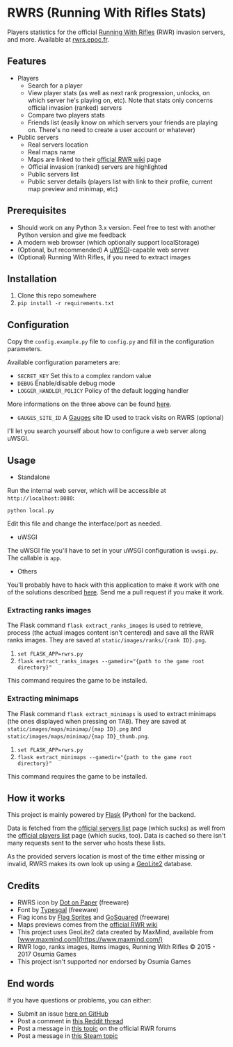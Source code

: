 # RWRS (Running With Rifles Stats)

Players statistics for the official [Running With Rifles](http://www.runningwithrifles.com/wp/) (RWR) invasion servers,
and more. Available at [rwrs.epoc.fr](https://rwrs.epoc.fr/).

## Features

  - Players
    - Search for a player
    - View player stats (as well as next rank progression, unlocks, on which server he's playing on, etc). Note that stats only concerns official invasion (ranked) servers
    - Compare two players stats
    - Friends list (easily know on which servers your friends are playing on. There's no need to create a user account or whatever)
  - Public servers
    - Real servers location
    - Real maps name
    - Maps are linked to their [official RWR wiki](https://runningwithrifles.gamepedia.com/Running_with_Rifles_Wiki) page
    - Official invasion (ranked) servers are highlighted
    - Public servers list
    - Public server details (players list with link to their profile, current map preview and minimap, etc)

## Prerequisites

  - Should work on any Python 3.x version. Feel free to test with another Python version and give me feedback
  - A modern web browser (which optionally support localStorage)
  - (Optional, but recommended) A [uWSGI](https://uwsgi-docs.readthedocs.io/en/latest/)-capable web server
  - (Optional) Running With Rifles, if you need to extract images

## Installation

  1. Clone this repo somewhere
  2. `pip install -r requirements.txt`

## Configuration

Copy the `config.example.py` file to `config.py` and fill in the configuration parameters.

Available configuration parameters are:

  - `SECRET_KEY` Set this to a complex random value
  - `DEBUG` Enable/disable debug mode
  - `LOGGER_HANDLER_POLICY` Policy of the default logging handler

More informations on the three above can be found [here](http://flask.pocoo.org/docs/0.12/config/#builtin-configuration-values).

  - `GAUGES_SITE_ID` A [Gauges](https://gaug.es/) site ID used to track visits on RWRS (optional)

I'll let you search yourself about how to configure a web server along uWSGI.

## Usage

  - Standalone

Run the internal web server, which will be accessible at `http://localhost:8080`:

```
python local.py
```

Edit this file and change the interface/port as needed.

  - uWSGI

The uWSGI file you'll have to set in your uWSGI configuration is `uwsgi.py`. The callable is `app`.

  - Others

You'll probably have to hack with this application to make it work with one of the solutions described
[here](http://flask.pocoo.org/docs/0.12/deploying/). Send me a pull request if you make it work.

### Extracting ranks images

The Flask command `flask extract_ranks_images` is used to retrieve, process (the actual images content isn't centered)
and save all the RWR ranks images. They are saved at `static/images/ranks/{rank ID}.png`.

  1. `set FLASK_APP=rwrs.py`
  2. `flask extract_ranks_images --gamedir="{path to the game root directory}"`

This command requires the game to be installed.

### Extracting minimaps

The Flask command `flask extract_minimaps` is used to extract minimaps (the ones displayed when pressing on
<kbd>TAB</kbd>). They are saved at `static/images/maps/minimap/{map ID}.png` and `static/images/maps/minimap/{map ID}_thumb.png`.

  1. `set FLASK_APP=rwrs.py`
  2. `flask extract_minimaps --gamedir="{path to the game root directory}"`

This command requires the game to be installed.

## How it works

This project is mainly powered by [Flask](http://flask.pocoo.org/) (Python) for the backend.

Data is fetched from the [official servers list](http://rwr.runningwithrifles.com/rwr_server_list/view_servers.php) page
(which sucks) as well from the [official players list](http://rwr.runningwithrifles.com/rwr_stats/view_players.php?sort=score)
page (which sucks, too). Data is cached so there isn't many requests sent to the server who hosts these lists.

As the provided servers location is most of the time either missing or invalid, RWRS makes its own look up using a
[GeoLite2](https://dev.maxmind.com/geoip/geoip2/geolite2/) database.

## Credits

  - RWRS icon by [Dot on Paper](https://www.iconfinder.com/icons/753920/gun_military_shield_war_weapon_weapons_icon) (freeware)
  - Font by [Typesgal](https://www.dafont.com/fr/top-secret-kb.font) (freeware)
  - Flag icons by [Flag Sprites](https://www.flag-sprites.com/en/) and [GoSquared](https://www.gosquared.com/resources/flag-icons/) (freeware)
  - Maps previews comes from the [official RWR wiki](https://runningwithrifles.gamepedia.com/Running_with_Rifles_Wiki)
  - This project uses GeoLite2 data created by MaxMind, available from [www.maxmind.com](https://www.maxmind.com/)
  - RWR logo, ranks images, items images, Running With Rifles © 2015 - 2017 Osumia Games
  - This project isn't supported nor endorsed by Osumia Games

## End words

If you have questions or problems, you can either:

  - Submit an issue [here on GitHub](https://github.com/EpocDotFr/rwrs/issues)
  - Post a comment in [this Reddit thread](https://www.reddit.com/r/Runningwithrifles/comments/741v7h/introducing_rwrs_running_with_rifles_stats_more/)
  - Post a message in [this topic](http://www.runningwithrifles.com/phpBB3/viewtopic.php?f=12&t=3376) on the official RWR forums
  - Post a message in [this Steam topic](https://steamcommunity.com/app/270150/discussions/0/1520386297704428050/)